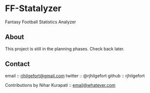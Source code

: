 FF-Statalyzer
=============

Fantasy Football Statistics Analyzer

About
-----

This project is still in the planning phases. Check back later.

Contact
-------
email   :: rjhilgefort@gmail.com
twitter :: @rjhilgefort
github  :: rjhilgefort

Contributions by Nihar Kurapati :: email@whatever.com